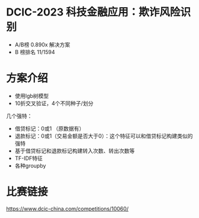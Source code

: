 # DCIC-2023 科技金融应用：欺诈风险识别
+ A/B榜 0.890x 解决方案
+ B 榜排名 11/1594

# 方案介绍
+ 使用lgb树模型
+ 10折交叉验证，4个不同种子/划分

几个强特：
+ 借贷标记：0或1 （原数据有）
+ 退款标记：0或1（交易金额是否大于0）：这个特征可以和借贷标记构建类似的强特
+ 基于借贷标记和退款标记构建转入次数、转出次数等
+ TF-IDF特征
+ 各种groupby

# 比赛链接
https://www.dcic-china.com/competitions/10060/
